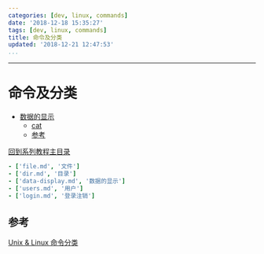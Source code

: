 ```yaml
---
categories: [dev, linux, commands]
date: '2018-12-18 15:35:27'
tags: [dev, linux, commands]
title: 命令及分类
updated: '2018-12-21 12:47:53'
...
```

---
# 命令及分类
<!-- MarkdownTOCs -->

-   [数据的显示](./data-display.md)
    -   [cat](./data-display.md#cat)
    -   [参考](./data-display.md#%E5%8F%82%E8%80%83)

<!-- /MarkdownTOCs -->
[回到系列教程主目录](./index.md)

```yaml
- ['file.md', '文件']
- ['dir.md', '目录']
- ['data-display.md', '数据的显示']
- ['users.md', '用户']
- ['login.md', '登录注销']
```

<a id="%E5%8F%82%E8%80%83"></a>
## 参考
[Unix & Linux 命令分类][]

[Unix & Linux 命令分类]:http://blog.sina.com.cn/s/blog_62cafbc601017ng5.html
